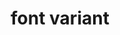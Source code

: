 ---
date:  ""
draft: false
title: "font variant"
short: "font variant"
thumb:
    image: "cover.jpg"
    anima: ""
    video: ""
layout: ""
weight: 13
lister: 5
format:
    media: "article"
    model: ""
    datum:
        data: ""
require:
    - prop: ""
      name: ""
      icon: ""
      desc: ""
metadata:
    index: false
    thumb: "cover.jpg"
    group: []
    author: ["null"]
description: "Pelajari pengaturan font-variant untuk tatanan font yang profesional."
---